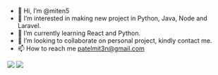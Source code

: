 - 👋 Hi, I’m @miten5
- 👀 I’m interested in making new project in Python, Java, Node and Laravel.
- 🌱 I’m currently learning React and Python.
- 💞️ I’m looking to collaborate on personal project, kindly contact me.
- 📫 How to reach me patelmit3n@gmail.com

<img src="https://github-readme-stats.vercel.app/api?username=miten5&show_icons=true&theme=dark"/>

<img src="https://github-readme-stats.vercel.app/api/top-langs?username=miten5"/>

<!---
miten5/miten5 is a ✨ special ✨ repository because its `README.md` (this file) appears on your GitHub profile.
You can click the Preview link to take a look at your changes.
--->
